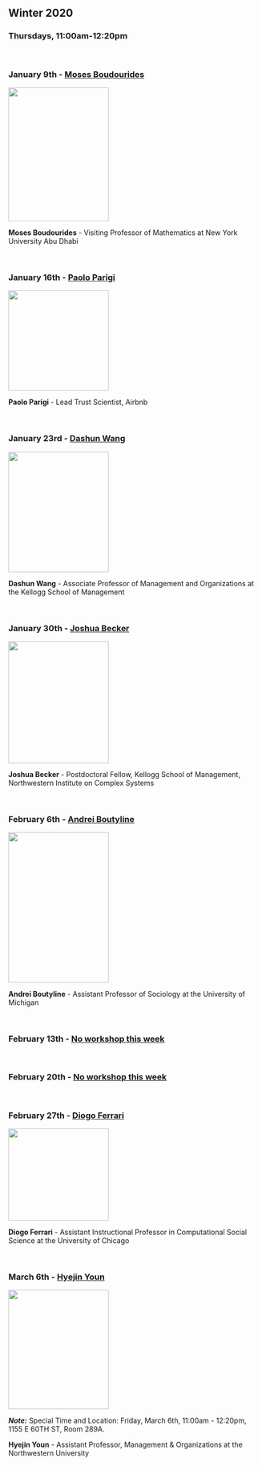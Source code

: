 
## Winter 2020

### Thursdays, 11:00am-12:20pm
<br>

### January 9th - [Moses Boudourides](https://github.com/uchicago-computation-workshop/Winter2020/tree/master/01-09_Boudourides)

<div><img src="https://sonic.northwestern.edu/wp-content/uploads/2018/12/MosesBoudourides2018-768x1024.jpg" width="200" height="267"></div>

**Moses Boudourides** - Visiting Professor of Mathematics at New York University Abu Dhabi

<br>




### January 16th - [Paolo Parigi](https://github.com/uchicago-computation-workshop/Winter2020/tree/master/01-16_Parigi)

<div><img src="https://media.licdn.com/dms/image/C4E03AQG5sGE-ZKgJvA/profile-displayphoto-shrink_200_200/0?e=1583971200&v=beta&t=CmHeURi6WEfD74EKB4K4BsRWaUnxWZi-l3PsDOxJUx4" width="200" height="200"></div>


**Paolo Parigi** - Lead Trust Scientist, Airbnb

<br>


### January 23rd - [Dashun Wang](https://github.com/uchicago-computation-workshop/Winter2020/tree/master/01-23_Wang)

<div><img src="https://images.squarespace-cdn.com/content/v1/5877ca6986e6c00f05f58f84/1492044622990-TX72G7LSEQIN1DROSPXT/ke17ZwdGBToddI8pDm48kMidd_fVERlblIIVuIb_11BZw-zPPgdn4jUwVcJE1ZvWQUxwkmyExglNqGp0IvTJZUJFbgE-7XRK3dMEBRBhUpzc3KhiZEc2ArmSfbaTtWf9zmNXJ2KDrJzvE6EJhpeDqeyhj520k6oYXpa0d8KyfLk/dashing-wang.jpg?format=300w" width="200" height="240"></div>


**Dashun Wang** - Associate Professor of Management and Organizations at the Kellogg School of Management

<br>


### January 30th - [Joshua Becker](https://github.com/uchicago-computation-workshop/Winter2020/tree/master/)

<div><img src="https://www.kellogg.northwestern.edu/-/media/images/faculty/headshot/ay19-20/joshua_becker_250x304.ashx?" width="200" height="243"></div>


**Joshua Becker** - Postdoctoral Fellow, Kellogg School of Management, Northwestern Institute on Complex Systems

<br>


### February 6th - [Andrei Boutyline](https://github.com/uchicago-computation-workshop/Winter2020/tree/master/02-06_Boutyline)

<div><img src="https://lsa.umich.edu/content/michigan-lsa/soc/en/people/faculty/aboutyl/jcr:content/profileImage.transform/profile_portrait/image.1582687960918.jpg" width="200" height="300"></div>


**Andrei Boutyline** - Assistant Professor of Sociology at the University of Michigan

<br>


### February 13th - [No workshop this week]()

<br>

### February 20th - [No workshop this week]()

<br>


### February 27th - [Diogo Ferrari](https://github.com/uchicago-computation-workshop/Winter2020/tree/master/02-27_Ferrari)

<div><img src="https://macss.uchicago.edu/sites/macss.uchicago.edu/files/styles/columnwidth-wider/public/uploads/images/Screen%20Shot%202019-08-05%20at%202.54.12%20PM.png?" width="200" height="184"></div>


**Diogo Ferrari** - Assistant Instructional Professor in Computational Social Science at the University of Chicago

<br>


### March 6th - [Hyejin Youn](https://github.com/uchicago-computation-workshop/Winter2020/tree/master/03-06_Youn)

<div><img src="https://www.kellogg.northwestern.edu/-/media/images/faculty/headshot/2018/youn-hyejin.ashx?" width="200" height="238"></div>

***Note:*** Special Time and Location: Friday, March 6th, 11:00am - 12:20pm, 1155 E 60TH ST, Room 289A.

**Hyejin Youn** - Assistant Professor, Management & Organizations at the Northwestern University

<br>
